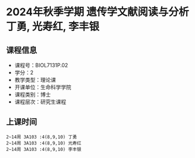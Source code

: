 # 2024年秋季学期 遗传学文献阅读与分析 丁勇, 光寿红, 李丰银






## 课程信息

- 课程号：BIOL7131P.02
- 学分：2
- 教学类型：理论课
- 开课单位：生命科学学院
- 课程类别：博士
- 课程层次：研究生课程

## 上课时间

```
2~14周 3A103 :4(8,9,10) 丁勇
2~14周 3A103 :4(8,9,10) 光寿红
2~14周 3A103 :4(8,9,10) 李丰银
```

